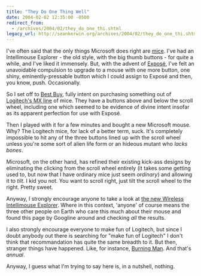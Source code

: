 ```yaml
---
title: "They Do One Thing Well"
date: 2004-02-02 12:35:00 -0500
redirect_from:
  - /archives/2004/02/they_do_one_thi.shtml
legacy_url: http://seankerwin.org/archives/2004/02/they_do_one_thi.shtml
---
```

<p>I've often said that the only things Microsoft does right are <a href="http://www.microsoft.com/hardware/mouseandkeyboard/productlist.aspx?type=Mouse">mice</a>.  I've had an Intellimouse Explorer - the old style, with the big thumb buttons - for quite a while, and I've liked it immensely.  But, with the advent of <a href="http://www.apple.com/macosx/features/expose/">Exposé</a>, I've felt an unavoidable compulsion to upgrade to a mouse with one more button, one shiny, eminently-pressable button which I could assign to Exposé and then, you know, push.  Occasionally.</p>

<p>So I set off to <a href="http://www.bestbuy.com">Best Buy</a>, fully intent on purchasing something out of <a href="http://www.logitech.com/index.cfm?page=products/productlist&amp;ad=hmf&amp;crid=19&amp;countryid=19&amp;languageid=1">Logitech's MX line</a> of mice.  They have a buttons above and below the scroll wheel, including one which seemed to be evidence of divine intent insofar as its apparent perfection for use with Exposé.</p>

<p>Then I played with it for a few minutes and bought a new  Microsoft mouse.  Why?  The Logitech mice, for lack of a better term, suck.  It's completely impossible to hit any of the three buttons lined up with the scroll wheel unless you're some sort of alien life form or an hideous mutant who <i>lacks bones</i>.</p>

<p>Microsoft, on the other hand, has refined their existing kick-ass designs by eliminating the clicking from the scroll wheel entirely (it takes some getting used to, but now that I have ordinary mice just seem <i>ordinary</i>) and allowing it to <i>tilt</i>.  I kid you not.  You want to scroll right, just tilt the scroll wheel to the right.  Pretty sweet.</p>

<p>Anyway, I strongly encourage anyone to take a look at <a href="http://www.microsoft.com/hardware/mouseandkeyboard/productdetails.aspx?pid=002">the new Wireless Intellimouse Explorer</a>.  Where in this context, 'anyone' of course means the three other people on Earth who care this much about their mouse and found this page by Googline around and checking <i>all</i> the results.</p>

<p>I also strongly encourage everyone to make fun of Logitech, but since I doubt anybody out there is searching for "make fun of Logitech" I don't think that recommandation has quite the same breadth to it.  But then, stranger things have happened.  Like, for instance, <a href="http://www.burningman.com/">Burning Man</a>.  And that's <i>annual</i>.</p>

<p>Anyway, I guess what I'm trying to say here is, in a nutshell, nothing.</p>
